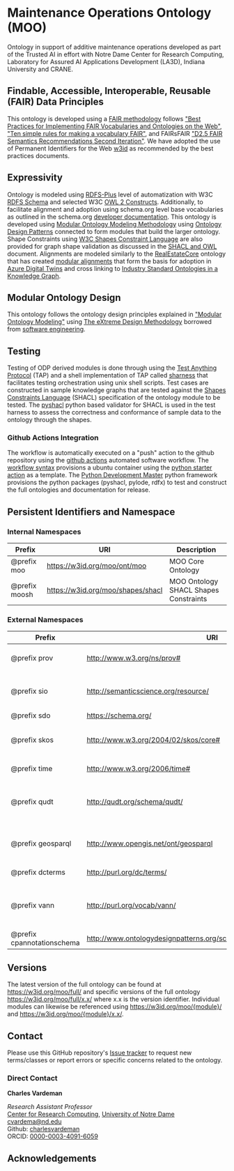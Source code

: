 # Maintenance Operations Ontology (MOO)

Ontology in support of additive maintenance operations developed as part of the Trusted AI in effort with Notre Dame Center for Research Computing, Laboratory for Assured AI Applications Development (LA3D), Indiana University and CRANE.

## Findable, Accessible, Interoperable, Reusable (FAIR) Data Principles

This ontology is developed using a [FAIR methodology](https://www.go-fair.org/fair-principles/) follows ["Best Practices for Implementing FAIR Vocabularies and Ontologies on the Web"](https://arxiv.org/abs/2003.13084v1), ["Ten simple rules for making a vocabulary FAIR"](https://journals.plos.org/ploscompbiol/article?id=10.1371/journal.pcbi.1009041), and FAIRsFAIR ["D2.5 FAIR Semantics Recommendations Second Iteration"](https://zenodo.org/record/4314321#.YW2XNtnMIeY). We have adopted the use of Permanent Identifiers for the Web [w3id](https://w3id.org) as recommended by the best practices documents.

## Expressivity

Ontology is modeled using [RDFS-Plus](http://mlwiki.org/index.php/RDFS-Plus) level of automatization with W3C [RDFS Schema](https://www.w3.org/TR/rdf-schema/) and selected W3C [OWL 2 Constructs](https://www.w3.org/TR/owl2-primer/). Additionally, to facilitate alignment and adoption using schema.org level base vocabularies as outlined in the schema.org [developer documentation](https://schema.org/docs/developers.html). This ontology is developed using [Modular Ontology Modeling Methodology](http://www.semantic-web-journal.net/content/modular-ontology-modeling-10) using [Ontology Design Patterns](http://ontologydesignpatterns.org/wiki/Main_Page) connected to form modules that build the larger ontology. Shape Constraints using [W3C Shapes Constraint Language](https://www.w3.org/TR/shacl/) are also provided for graph shape validation as discussed in the [SHACL and OWL](https://spinrdf.org/shacl-and-owl.html) document. Alignments are modeled similarly to the [RealEstateCore](https://github.com/RealEstateCore/rec) ontology that has created [modular alignments](https://github.com/RealEstateCore/rec/tree/master/ontology/alignments) that form the basis for adoption in [Azure Digital Twins](https://docs.microsoft.com/en-us/azure/digital-twins/concepts-ontologies) and cross linking to [Industry Standard Ontologies in a Knowledge Graph](https://docs.microsoft.com/en-us/azure/digital-twins/concepts-ontologies-adopt).

## Modular Ontology Design

This ontology follows the ontology design principles explained in ["Modular Ontology Modeling"](http://www.semantic-web-journal.net/system/files/swj2886.pdf) using [The eXtreme Design Methodology](https://karlhammar.com/downloads/blomqvist2016engineering.pdf) borrowed from [software engineering](https://en.wikipedia.org/wiki/Extreme_programming).

## Testing

Testing of ODP derived modules is done through using the [Test Anything Protocol](http://testanything.org) (TAP) and a shell implementation of TAP called [sharness](https://github.com/chriscool/sharness) that facilitates testing orchestration using unix shell scripts. Test cases are constructed in sample knowledge graphs that are tested against the [Shapes Constraints Language](https://www.w3.org/TR/shacl/) (SHACL) specification of the ontology module to be tested. The [pyshacl](https://github.com/RDFLib/pySHACL) python based validator for SHACL is used in the test harness to assess the correctness and conformance of sample data to the ontology through the shapes.

### Github Actions Integration

The workflow is automatically executed on a "push" action to the github repository using the [github actions](https://github.com/features/actions) automated software workflow. The [workflow syntax](https://docs.github.com/en/actions/using-workflows/workflow-syntax-for-github-actions#jobsjob_idstepsrun) provisions a ubuntu container using the [python starter action](https://github.com/actions/starter-workflows/blob/main/ci/python-app.yml) as a template. The [Python Development Master](https://pdm.fming.dev) python framework provisions the python packages (pyshacl, pylode, rdfx) to test and construct the full ontologies and documentation for release.

## Persistent Identifiers and Namespace

### Internal Namespaces

| Prefix        | URI                               | Description                           |
| ------------- | --------------------------------- | ------------------------------------- |
| @prefix moo   | https://w3id.org/moo/ont/moo      | MOO Core Ontology                     |
| @prefix moosh | https://w3id.org/moo/shapes/shacl | MOO Ontology SHACL Shapes Constraints |

### External Namespaces

| Prefix                     | URI                                                                   | Description                                                                                 |
| -------------------------- | --------------------------------------------------------------------- | ------------------------------------------------------------------------------------------- |
| @prefix prov               | http://www.w3.org/ns/prov#                                            | [W3C Provenance Ontology](https://www.w3.org/TR/prov-o)                                     |
| @prefix sio                | http://semanticscience.org/resource/                                  | [Semantic Science Integrated Ontology](https://github.com/MaastrichtU-IDS/semanticscience)  |
| @prefix sdo                | https://schema.org/                                                   | [Schema.org](https://Schema.org)                                                            |
| @prefix skos               | http://www.w3.org/2004/02/skos/core#                                  | [W3C Simple Knowledge Organization System](https://www.w3.org/TR/skos-reference/)           |
| @prefix time               | http://www.w3.org/2006/time#                                          | [W3C Owl Time](https://www.w3.org/TR/owl-time/)                                             |
| @prefix qudt               | http://qudt.org/schema/qudt/                                          | [Quantities, Units, Dimensions and Time Ontology](https://github.com/qudt/qudt-public-repo) |
| @prefix geosparql          | http://www.opengis.net/ont/geosparql                                  | [OGC Geosparql Spatial Ontology](https://www.ogc.org/standards/geosparql)                   |
| @prefix dcterms            | http://purl.org/dc/terms/                                             | Dublin Core Terms                                                                           |
| @prefix vann               | http://purl.org/vocab/vann/                                           | Vocabulary for annotating vocabulary terms                                                  |
| @prefix cpannotationschema | http://www.ontologydesignpatterns.org/schemas/cpannotationschema.owl# | ODP annotations                                                                             |

## Versions

The latest version of the full ontology can be found at https://w3id.org/moo/full/ and specific versions of the full ontology https://w3id.org/moo/full/x.x/ where x.x is the version identifier. Individual modules can likewise be referenced using https://w3id.org/moo/{module}/ and https://w3id.org/moo/{module}/x.x/.

## Contact

Please use this GitHub repository's [Issue tracker](https://github.com/nd-crane/moo/issues) to request new terms/classes or report errors or specific concerns related to the ontology.

### Direct Contact

**Charles Vardeman**

_Research Assistant Professor_\
[Center for Research Computing](https://crc.nd.edu), [University of Notre Dame](https://nd.edu)
<cvardema@nd.edu>\
Github: [charlesvardeman](https://github.com/charlesvardeman)\
ORCID: [0000-0003-4091-6059](https://orcid.org/0000-0003-4091-6059)

## Acknowledgements
